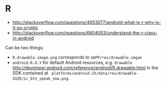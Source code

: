# R

- <http://stackoverflow.com/questions/4953077/android-what-is-r-why-is-it-so-cryptic>
- <http://stackoverflow.com/questions/6804053/understand-the-r-class-in-android>

Can be two things:

- `R.drawable.image.png` corresponds to `$APP/res/drawable.imgae`
- `android.R.X.Y` for default Android resources, e.g. `drawable` <http://developer.android.com/reference/android/R.drawable.html> In the SDK contained at `
platforms/android-23/data/res/drawable-SIZE/ic_btn_speak_now.png`.
